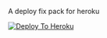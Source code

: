 
A deploy fix pack for heroku

[![Deploy To Heroku](https://www.herokucdn.com/deploy/button.svg)](https://heroku.com/deploy?template=https://github.com/Noob-Stranger/heroku)
